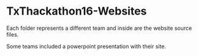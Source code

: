 # TxThackathon16-Websites
Each folder represents a different team and inside are the website source files.

Some teams included a powerpoint presentation with their site.
